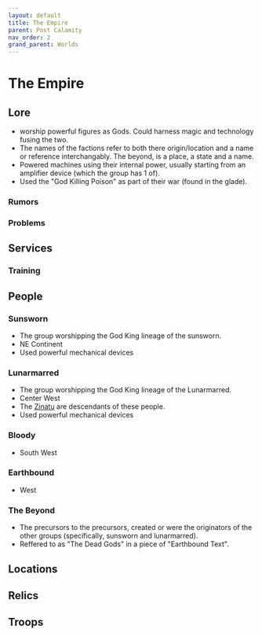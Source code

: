 ```yaml
---
layout: default
title: The Empire
parent: Post Calamity
nav_order: 2
grand_parent: Worlds
---
```

# The Empire

## Lore
* worship powerful figures as Gods. Could harness magic and technology fusing the two. 
* The names of the factions refer to both there origin/location and a name or reference interchangably. The beyond, is a place, a state and a name.
* Powered machines using their internal power, usually starting from an amplifier device (which the group has 1 of).
* Used the "God Killing Poison" as part of their war (found in the glade).
### Rumors

### Problems

## Services

### Training

## People
### Sunsworn
* The group worshipping the God King lineage of the sunsworn.
* NE Continent
* Used powerful mechanical devices


### Lunarmarred
* The group worshipping the God King lineage of the Lunarmarred. 
* Center West
* The [Zinatu](Game/Worlds/Post-Calamity/Zinatu) are descendants of these people.
* Used powerful mechanical devices

### Bloody
* South West

### Earthbound
* West

### The Beyond
* The precursors to the precursors, created or were the originators of the other groups (specifically, sunsworn and lunarmarred). 
* Reffered to as "The Dead Gods" in a piece of "Earthbound Text".

## Locations

## Relics

## Troops
